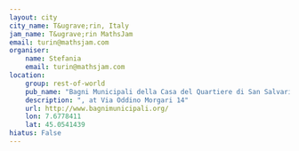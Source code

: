 ```yaml
---
layout: city                                           
city_name: T&ugrave;rin, Italy                                                          
jam_name: T&ugrave;rin MathsJam
email: turin@mathsjam.com
organiser:
    name: Stefania
    email: turin@mathsjam.com
location:
    group: rest-of-world
    pub_name: "Bagni Municipali della Casa del Quartiere di San Salvario"
    description: ", at Via Oddino Morgari 14"
    url: http://www.bagnimunicipali.org/
    lon: 7.6778411
    lat: 45.0541439
hiatus: False
---
```


